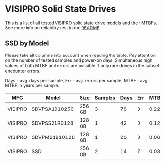VISIPRO Solid State Drives
==========================

This is a list of all tested VISIPRO solid state drive models and their MTBFs. See
more info on reliability test in the [README](https://github.com/linuxhw/SMART).

SSD by Model
------------

Please take all columns into account when reading the table. Pay attention on the
number of tested samples and power-on days. Simultaneous high values of both MTBF
and errors are possible if only rare drives in the subset encounter errors.

Days - avg. days per sample,
Err  - avg. errors per sample,
MTBF - avg. MTBF in years per sample.

| MFG       | Model              | Size   | Samples | Days  | Err   | MTBF |
|-----------|--------------------|--------|---------|-------|-------|------|
| VISIPRO   | SDVPSA1910256      | 256 GB | 3       | 78    | 0     | 0.22   |
| VISIPRO   | SDVPSS21R0128      | 128 GB | 1       | 42    | 0     | 0.12   |
| VISIPRO   | SDVPM21910128      | 128 GB | 1       | 20    | 0     | 0.06   |
| VISIPRO   | SSD                | 256 GB | 2       | 14    | 7     | 0.03   |
